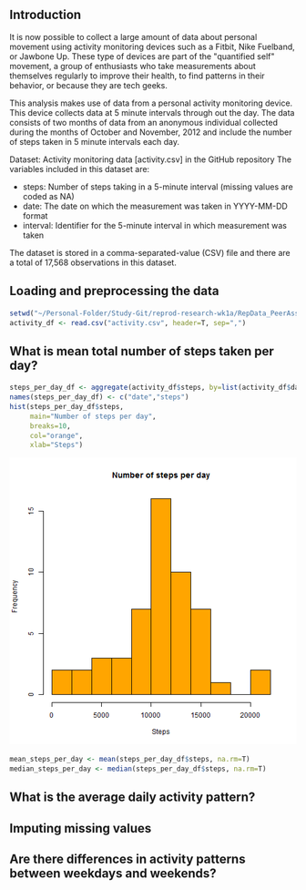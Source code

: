 

## Introduction
It is now possible to collect a large amount of data about personal movement using activity monitoring devices such as a Fitbit, Nike Fuelband, or Jawbone Up. These type of devices are part of the "quantified self" movement, a group of enthusiasts who take measurements about themselves regularly to improve their health, to find patterns in their behavior, or because they are tech geeks.

This analysis makes use of data from a personal activity monitoring device. This device collects data at 5 minute intervals through out the day. The data consists of two months of data from an anonymous individual collected during the months of October and November, 2012 and include the number of steps taken in 5 minute intervals each day.

Dataset: Activity monitoring data [activity.csv] in the GitHub repository
The variables included in this dataset are:
* steps: Number of steps taking in a 5-minute interval (missing values are coded as NA)
* date: The date on which the measurement was taken in YYYY-MM-DD format
* interval: Identifier for the 5-minute interval in which measurement was taken

The dataset is stored in a comma-separated-value (CSV) file and there are a total of 17,568 observations in this dataset.

## Loading and preprocessing the data

```r
setwd("~/Personal-Folder/Study-Git/reprod-research-wk1a/RepData_PeerAssessment1")
activity_df <- read.csv("activity.csv", header=T, sep=",")
```

## What is mean total number of steps taken per day?

```r
steps_per_day_df <- aggregate(activity_df$steps, by=list(activity_df$date), FUN=sum)
names(steps_per_day_df) <- c("date","steps")
hist(steps_per_day_df$steps, 
     main="Number of steps per day",
     breaks=10, 
     col="orange", 
     xlab="Steps")
```

![plot of chunk unnamed-chunk-2](figure/unnamed-chunk-2-1.png)

```r
mean_steps_per_day <- mean(steps_per_day_df$steps, na.rm=T)
median_steps_per_day <- median(steps_per_day_df$steps, na.rm=T)
```

## What is the average daily activity pattern?



## Imputing missing values



## Are there differences in activity patterns between weekdays and weekends?
